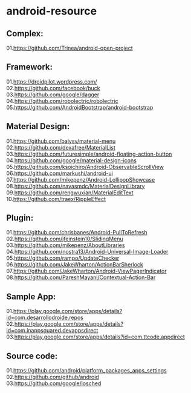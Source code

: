android-resource
================

Complex:
-------------
01.https://github.com/Trinea/android-open-project  

Framework:
-------------
01.https://droidpilot.wordpress.com/  
02.https://github.com/facebook/buck  
03.https://github.com/google/dagger  
04.https://github.com/robolectric/robolectric  
05.https://github.com/AndroidBootstrap/android-bootstrap  

Material Design:
-------------
01.https://github.com/balysv/material-menu  
02.https://github.com/dexafree/MaterialList  
03.https://github.com/futuresimple/android-floating-action-button  
04.https://github.com/google/material-design-icons  
05.https://github.com/ksoichiro/Android-ObservableScrollView  
06.https://github.com/markushi/android-ui  
07.https://github.com/mikepenz/Android-LollipopShowcase  
08.https://github.com/navasmdc/MaterialDesignLibrary  
09.https://github.com/rengwuxian/MaterialEditText  
10.https://github.com/traex/RippleEffect  

Plugin:
-------------
01.https://github.com/chrisbanes/Android-PullToRefresh  
02.https://github.com/jfeinstein10/SlidingMenu  
03.https://github.com/mikepenz/AboutLibraries  
04.https://github.com/nostra13/Android-Universal-Image-Loader  
05.https://github.com/rampo/UpdateChecker  
06.https://github.com/JakeWharton/ActionBarSherlock  
07.https://github.com/JakeWharton/Android-ViewPagerIndicator  
08.https://github.com/PareshMayani/Contextual-Action-Bar  

Sample App:
-------------
01.https://play.google.com/store/apps/details?id=com.desarrollodroide.repos  02.https://play.google.com/store/apps/details?id=com.inappsquared.devappsdirect  
03.https://play.google.com/store/apps/details?id=com.ttcode.appdirect  

Source code:
-------------
01.https://github.com/android/platform_packages_apps_settings  
02.https://github.com/github/android  
03.https://github.com/google/iosched  
